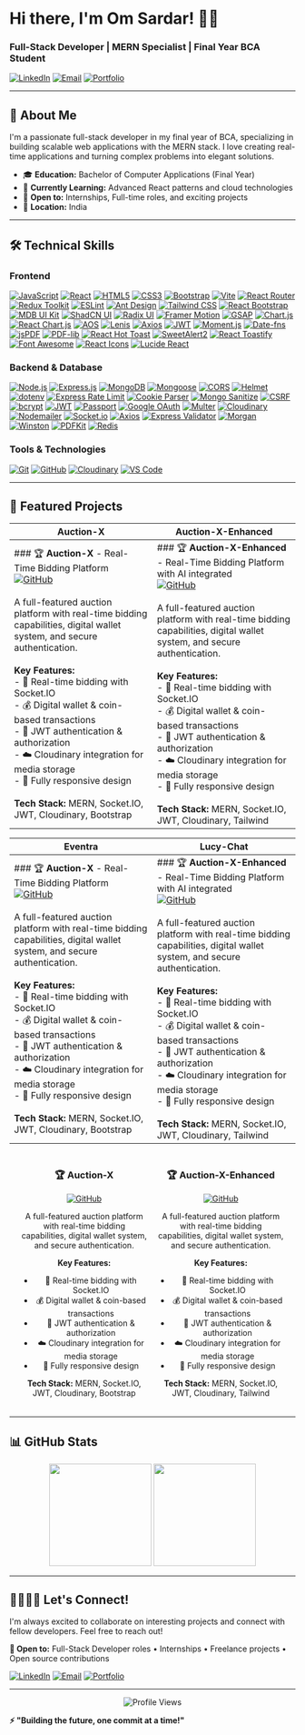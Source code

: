 # Hi there, I'm Om Sardar! 👋🏻

### Full-Stack Developer | MERN Specialist | Final Year BCA Student

[![LinkedIn](https://img.shields.io/badge/LinkedIn-0077B5?style=flat&logo=linkedin&logoColor=white)](https://www.linkedin.com/in/om-sardar/)
[![Email](https://img.shields.io/badge/Email-D14836?style=flat&logo=gmail&logoColor=white)](mailto:omsardar14@gmail.com)
[![Portfolio](https://img.shields.io/badge/Portfolio-FF5722?style=flat&logo=google-chrome&logoColor=white)](https://yourportfolio.com)

---

## 🚀 About Me

I'm a passionate full-stack developer in my final year of BCA, specializing in building scalable web applications with the MERN stack. I love creating real-time applications and turning complex problems into elegant solutions.

- 🎓 **Education:** Bachelor of Computer Applications (Final Year)
- 🌱 **Currently Learning:** Advanced React patterns and cloud technologies
- 💼 **Open to:** Internships, Full-time roles, and exciting projects
- 📍 **Location:** India

---

## 🛠️ Technical Skills

### **Frontend**
[![JavaScript](https://img.shields.io/badge/JavaScript-F7DF1E?style=flat&logo=javascript&logoColor=black)](https://developer.mozilla.org/en-US/docs/Web/JavaScript) 
[![React](https://img.shields.io/badge/React-20232A?style=flat&logo=react&logoColor=61DAFB)](https://react.dev/)
[![HTML5](https://img.shields.io/badge/HTML5-E34F26?style=flat&logo=html5&logoColor=white)](https://developer.mozilla.org/en-US/docs/Web/HTML)
[![CSS3](https://img.shields.io/badge/CSS3-1572B6?style=flat&logo=css3&logoColor=white)](https://developer.mozilla.org/en-US/docs/Web/CSS)
[![Bootstrap](https://img.shields.io/badge/Bootstrap-563D7C?style=flat&logo=bootstrap&logoColor=white)](https://getbootstrap.com/)
[![Vite](https://img.shields.io/badge/Vite-646CFF?style=flat&logo=vite&logoColor=white)](https://vitejs.dev/)
[![React Router](https://img.shields.io/badge/React_Router-CA4245?style=flat&logo=react-router&logoColor=white)](https://reactrouter.com/)
[![Redux Toolkit](https://img.shields.io/badge/Redux_Toolkit-593D88?style=flat&logo=redux&logoColor=white)](https://redux-toolkit.js.org/)
[![ESLint](https://img.shields.io/badge/ESLint-4B32C3?style=flat&logo=eslint&logoColor=white)](https://eslint.org/)
[![Ant Design](https://img.shields.io/badge/Ant_Design-0170FE?style=flat&logo=ant-design&logoColor=white)](https://ant.design/)
[![Tailwind CSS](https://img.shields.io/badge/Tailwind_CSS-38B2AC?style=flat&logo=tailwind-css&logoColor=white)](https://tailwindcss.com/)
[![React Bootstrap](https://img.shields.io/badge/React_Bootstrap-7952B3?style=flat&logo=bootstrap&logoColor=white)](https://react-bootstrap.github.io/)
[![MDB UI Kit](https://img.shields.io/badge/MDB_UI_Kit-2196F3?style=flat&logo=material-design&logoColor=white)](https://mdbootstrap.com/)
[![ShadCN UI](https://img.shields.io/badge/ShadCN_UI-000000?style=flat&logo=shadcnui&logoColor=white)](https://ui.shadcn.com/)
[![Radix UI](https://img.shields.io/badge/Radix_UI-161618?style=flat&logo=radix-ui&logoColor=white)](https://www.radix-ui.com/)
[![Framer Motion](https://img.shields.io/badge/Framer_Motion-0055FF?style=flat&logo=framer&logoColor=white)](https://www.framer.com/motion/)
[![GSAP](https://img.shields.io/badge/GSAP-88CE02?style=flat&logo=greensock&logoColor=white)](https://greensock.com/gsap/)
[![Chart.js](https://img.shields.io/badge/Chart.js-FF6384?style=flat&logo=chart.js&logoColor=white)](https://www.chartjs.org/)
[![React Chart.js](https://img.shields.io/badge/React_Chart.js-FF6384?style=flat&logo=chart.js&logoColor=white)](https://react-chartjs-2.js.org/)
[![AOS](https://img.shields.io/badge/AOS-4285F4?style=flat&logo=javascript&logoColor=white)](https://michalsnik.github.io/aos/)
[![Lenis](https://img.shields.io/badge/Lenis-000000?style=flat&logo=javascript&logoColor=white)](https://lenis.studiofreight.com/)
[![Axios](https://img.shields.io/badge/Axios-5A29E4?style=flat&logo=axios&logoColor=white)](https://axios-http.com/)
[![JWT](https://img.shields.io/badge/JWT-000000?style=flat&logo=JSON%20web%20tokens&logoColor=white)](https://jwt.io/)
[![Moment.js](https://img.shields.io/badge/Moment.js-2C5aa0?style=flat&logo=moment.js&logoColor=white)](https://momentjs.com/)
[![Date-fns](https://img.shields.io/badge/Date--fns-770C56?style=flat&logo=date-fns&logoColor=white)](https://date-fns.org/)
[![jsPDF](https://img.shields.io/badge/jsPDF-FF5722?style=flat&logo=adobe-acrobat-reader&logoColor=white)](https://github.com/parallax/jsPDF)
[![PDF-lib](https://img.shields.io/badge/PDF--lib-FF5722?style=flat&logo=adobe-acrobat-reader&logoColor=white)](https://pdf-lib.js.org/)
[![React Hot Toast](https://img.shields.io/badge/React_Hot_Toast-FF6B6B?style=flat&logo=react&logoColor=white)](https://react-hot-toast.com/)
[![SweetAlert2](https://img.shields.io/badge/SweetAlert2-3085d6?style=flat&logo=javascript&logoColor=white)](https://sweetalert2.github.io/)
[![React Toastify](https://img.shields.io/badge/React_Toastify-FF6B6B?style=flat&logo=react&logoColor=white)](https://fkhadra.github.io/react-toastify/)
[![Font Awesome](https://img.shields.io/badge/Font_Awesome-339AF0?style=flat&logo=fontawesome&logoColor=white)](https://fontawesome.com/)
[![React Icons](https://img.shields.io/badge/React_Icons-61DAFB?style=flat&logo=react&logoColor=black)](https://react-icons.github.io/react-icons/)
[![Lucide React](https://img.shields.io/badge/Lucide_React-F56565?style=flat&logo=lucide&logoColor=white)](https://lucide.dev/)


### **Backend & Database**

[![Node.js](https://img.shields.io/badge/Node.js-43853D?style=flat&logo=node.js&logoColor=white)](https://nodejs.org/)
[![Express.js](https://img.shields.io/badge/Express.js-404D59?style=flat&logo=express&logoColor=white)](https://expressjs.com/)
[![MongoDB](https://img.shields.io/badge/MongoDB-4EA94B?style=flat&logo=mongodb&logoColor=white)](https://www.mongodb.com/)
[![Mongoose](https://img.shields.io/badge/Mongoose-880000?style=flat&logo=mongoose&logoColor=white)](https://mongoosejs.com/)
[![CORS](https://img.shields.io/badge/CORS-FF6C37?style=flat&logo=javascript&logoColor=white)](https://github.com/expressjs/cors)
[![Helmet](https://img.shields.io/badge/Helmet-000000?style=flat&logo=helmet&logoColor=white)](https://helmetjs.github.io/)
[![dotenv](https://img.shields.io/badge/dotenv-ECD53F?style=flat&logo=dotenv&logoColor=black)](https://github.com/motdotla/dotenv)
[![Express Rate Limit](https://img.shields.io/badge/Rate_Limit-FF6B6B?style=flat&logo=express&logoColor=white)](https://github.com/nfriedly/express-rate-limit)
[![Cookie Parser](https://img.shields.io/badge/Cookie_Parser-8B4513?style=flat&logo=javascript&logoColor=white)](https://github.com/expressjs/cookie-parser)
[![Mongo Sanitize](https://img.shields.io/badge/Mongo_Sanitize-4EA94B?style=flat&logo=mongodb&logoColor=white)](https://github.com/fiznool/express-mongo-sanitize)
[![CSRF](https://img.shields.io/badge/CSRF-DC143C?style=flat&logo=security&logoColor=white)](https://github.com/expressjs/csurf)
[![bcrypt](https://img.shields.io/badge/bcrypt-3178C6?style=flat&logo=npm&logoColor=white)](https://github.com/kelektiv/node.bcrypt.js)
[![JWT](https://img.shields.io/badge/JWT-000000?style=flat&logo=JSON%20web%20tokens&logoColor=white)](https://jwt.io/)
[![Passport](https://img.shields.io/badge/Passport-34E27A?style=flat&logo=passport&logoColor=white)](http://www.passportjs.org/)
[![Google OAuth](https://img.shields.io/badge/Google_OAuth-4285F4?style=flat&logo=google&logoColor=white)](https://developers.google.com/identity/protocols/oauth2)
[![Multer](https://img.shields.io/badge/Multer-FF6600?style=flat&logo=javascript&logoColor=white)](https://github.com/expressjs/multer)
[![Cloudinary](https://img.shields.io/badge/Cloudinary-3448C5?style=flat&logo=cloudinary&logoColor=white)](https://cloudinary.com/)
[![Nodemailer](https://img.shields.io/badge/Nodemailer-339933?style=flat&logo=nodemailer&logoColor=white)](https://nodemailer.com/)
[![Socket.io](https://img.shields.io/badge/Socket.io-010101?style=flat&logo=socket.io&logoColor=white)](https://socket.io/)
[![Axios](https://img.shields.io/badge/Axios-5A29E4?style=flat&logo=axios&logoColor=white)](https://axios-http.com/)
[![Express Validator](https://img.shields.io/badge/Express_Validator-404D59?style=flat&logo=express&logoColor=white)](https://express-validator.github.io/)
[![Morgan](https://img.shields.io/badge/Morgan-000000?style=flat&logo=javascript&logoColor=white)](https://github.com/expressjs/morgan)
[![Winston](https://img.shields.io/badge/Winston-231F20?style=flat&logo=winston&logoColor=white)](https://github.com/winstonjs/winston)
[![PDFKit](https://img.shields.io/badge/PDFKit-FF5722?style=flat&logo=adobe-acrobat-reader&logoColor=white)](https://pdfkit.org/)
[![Redis](https://img.shields.io/badge/Redis-DC382D?style=flat&logo=redis&logoColor=white)](https://redis.io/)

### **Tools & Technologies**
[![Git](https://img.shields.io/badge/Git-F05032?style=flat&logo=git&logoColor=white)](https://git-scm.com/)
[![GitHub](https://img.shields.io/badge/GitHub-100000?style=flat&logo=github&logoColor=white)](https://github.com/)
[![Cloudinary](https://img.shields.io/badge/Cloudinary-3448C5?style=flat&logo=cloudinary&logoColor=white)](https://cloudinary.com/)
[![VS Code](https://img.shields.io/badge/VS_Code-0078D4?style=flat&logo=visual%20studio%20code&logoColor=white)](https://code.visualstudio.com/)

---

## 🚀 Featured Projects

| **Auction-X** | **Auction-X-Enhanced** |
|---------------|---------------|
| ### 🏆 **Auction-X** - Real-Time Bidding Platform<br>[![GitHub](https://img.shields.io/badge/View_Code-181717?style=flat&logo=github)](https://github.com/OM-SARDAR/AUCTION-X-LOCALHOST)<br><br>A full-featured auction platform with real-time bidding capabilities, digital wallet system, and secure authentication.<br><br>**Key Features:**<br>- 🔴 Real-time bidding with Socket.IO<br>- 💰 Digital wallet & coin-based transactions<br>- 🔐 JWT authentication & authorization<br>- ☁️ Cloudinary integration for media storage<br>- 📱 Fully responsive design<br><br>**Tech Stack:** MERN, Socket.IO, JWT, Cloudinary, Bootstrap | ### 🏆 **Auction-X-Enhanced** - Real-Time Bidding Platform with AI integrated<br>[![GitHub](https://img.shields.io/badge/View_Code-181717?style=flat&logo=github)](https://github.com/OM-SARDAR/AUCTION-X-Enhanced-LOCALHOST)<br><br>A full-featured auction platform with real-time bidding capabilities, digital wallet system, and secure authentication.<br><br>**Key Features:**<br>- 🔴 Real-time bidding with Socket.IO<br>- 💰 Digital wallet & coin-based transactions<br>- 🔐 JWT authentication & authorization<br>- ☁️ Cloudinary integration for media storage<br>- 📱 Fully responsive design<br><br>**Tech Stack:** MERN, Socket.IO, JWT, Cloudinary, Tailwind |

| **Eventra** | **Lucy-Chat** |
|---------------|---------------|
| ### 🏆 **Auction-X** - Real-Time Bidding Platform<br>[![GitHub](https://img.shields.io/badge/View_Code-181717?style=flat&logo=github)](https://github.com/OM-SARDAR/AUCTION-X-LOCALHOST)<br><br>A full-featured auction platform with real-time bidding capabilities, digital wallet system, and secure authentication.<br><br>**Key Features:**<br>- 🔴 Real-time bidding with Socket.IO<br>- 💰 Digital wallet & coin-based transactions<br>- 🔐 JWT authentication & authorization<br>- ☁️ Cloudinary integration for media storage<br>- 📱 Fully responsive design<br><br>**Tech Stack:** MERN, Socket.IO, JWT, Cloudinary, Bootstrap | ### 🏆 **Auction-X-Enhanced** - Real-Time Bidding Platform with AI integrated<br>[![GitHub](https://img.shields.io/badge/View_Code-181717?style=flat&logo=github)](https://github.com/OM-SARDAR/AUCTION-X-Enhanced-LOCALHOST)<br><br>A full-featured auction platform with real-time bidding capabilities, digital wallet system, and secure authentication.<br><br>**Key Features:**<br>- 🔴 Real-time bidding with Socket.IO<br>- 💰 Digital wallet & coin-based transactions<br>- 🔐 JWT authentication & authorization<br>- ☁️ Cloudinary integration for media storage<br>- 📱 Fully responsive design<br><br>**Tech Stack:** MERN, Socket.IO, JWT, Cloudinary, Tailwind |

<div align="center">
  <div style="display: inline-block; vertical-align: top; width: 45%; margin: 1%;">
    
  <h3>🏆 <strong>Auction-X</strong></h3>
  <a href="https://github.com/OM-SARDAR/AUCTION-X-LOCALHOST">
    <img src="https://img.shields.io/badge/View_Code-181717?style=flat&logo=github" alt="GitHub" />
  </a>
  <p>A full-featured auction platform with real-time bidding capabilities, digital wallet system, and secure authentication.</p>
  <p><strong>Key Features:</strong></p>
  <ul>
    <li>🔴 Real-time bidding with Socket.IO</li>
    <li>💰 Digital wallet & coin-based transactions</li>
    <li>🔐 JWT authentication & authorization</li>
    <li>☁️ Cloudinary integration for media storage</li>
    <li>📱 Fully responsive design</li>
  </ul>
  <p><strong>Tech Stack:</strong> MERN, Socket.IO, JWT, Cloudinary, Bootstrap</p>
  </div>

  <div style="display: inline-block; vertical-align: top; width: 45%; margin: 1%;">
    
  <h3>🏆 <strong>Auction-X-Enhanced</strong></h3>
  <a href="https://github.com/OM-SARDAR/AUCTION-X-Enhanced-LOCALHOST">
    <img src="https://img.shields.io/badge/View_Code-181717?style=flat&logo=github" alt="GitHub" />
  </a>
  <p>A full-featured auction platform with real-time bidding capabilities, digital wallet system, and secure authentication.</p>
  <p><strong>Key Features:</strong></p>
  <ul>
    <li>🔴 Real-time bidding with Socket.IO</li>
    <li>💰 Digital wallet & coin-based transactions</li>
    <li>🔐 JWT authentication & authorization</li>
    <li>☁️ Cloudinary integration for media storage</li>
    <li>📱 Fully responsive design</li>
  </ul>
  <p><strong>Tech Stack:</strong> MERN, Socket.IO, JWT, Cloudinary, Tailwind</p>
  </div>
</div>

---

## 📊 GitHub Stats

<div align="center">
  <img height="180em" src="https://github-readme-stats.vercel.app/api?username=OM-SARDAR&show_icons=true&theme=radical&include_all_commits=true&count_private=true"/>
  <img height="180em" src="https://github-readme-stats.vercel.app/api/top-langs/?username=OM-SARDAR&layout=compact&theme=radical"/>
</div>

---

## 🫱🏻‍🫲🏻 Let's Connect!

I'm always excited to collaborate on interesting projects and connect with fellow developers. Feel free to reach out!

**💬 Open to:** Full-Stack Developer roles • Internships • Freelance projects • Open source contributions

[![LinkedIn](https://img.shields.io/badge/LinkedIn-Connect-0077B5?style=for-the-badge&logo=linkedin)](https://www.linkedin.com/in/om-sardar/)
[![Email](https://img.shields.io/badge/Email-Contact-D14836?style=for-the-badge&logo=gmail)](mailto:omsardar14@gmail.com)
[![Portfolio](https://img.shields.io/badge/Portfolio-Visit-FF5722?style=for-the-badge&logo=google-chrome)](https://yourportfolio.com)

---

<div align="center">
  <img src="https://komarev.com/ghpvc/?username=OM-SARDAR&label=Profile%20Views&color=0e75b6&style=flat" alt="Profile Views" />
</div>

**⚡ "Building the future, one commit at a time!"**
